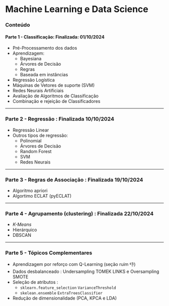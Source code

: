 # Machine Learning e Data Science

### Conteúdo 
#### Parte 1 - Classificação: **Finalizada: 01/10/2024**
- Pré-Processamento dos dados 
- Aprendizagem:
  - Bayesiana
  - Árvores de Decisão
  - Regras
  - Baseada em instâncias
- Regressão Logística
- Máquinas de Vetores de suporte (SVM)
- Redes Neurais Artificiais
- Avaliação de Algoritmos de Classificação
- Combinação e rejeição de Classificadores
---  
### Parte 2 - Regressão : Finalizada **10/10/2024**
- Regressão Linear
- Outros tipos de regressão:
  - Polinomial
  - Árvores de Decisão
  - Random Forest
  - SVM
  - Redes Neurais
---
### Parte 3 - Regras de Associação : Finalizada **19/10/2024**  
- Algoritmo apriori
- Algortimo ECLAT (pyECLAT)
---
### Parte 4 - Agrupamento (clustering) : Finalizada **22/10/2024**
- *K-Means*
- Hierárquico
- DBSCAN
---
### Parte 5 - Tópicos Complementares
- Aprendizagem por reforço com Q-Learning (seção ruim 👎)
- Dados desbalanceado : Undersampling TOMEK LINKS e Oversampling SMOTE
- Seleção de atributos :
  - `sklearn.feature_selection` `VarianceThreshold`
  - `skelean.ensemble` `ExtraTreesClassifier`
- Redução de dimensionalidade (PCA, KPCA e LDA)
